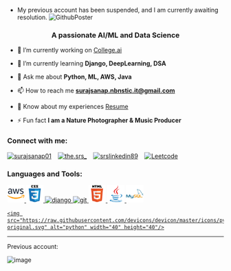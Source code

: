 - My previous account has been suspended, and I am currently awaiting resolution.
![GithubPoster](https://github.com/user-attachments/assets/e10a0b85-8c39-4ee1-a52f-38e17b25df8b)

<h3 align="center">A passionate AI/ML and Data Science</h3>


- 🔭 I’m currently working on [College.ai](https://github.com/SurajSanap01/College.ai)

- 🌱 I’m currently learning **Django, DeepLearning, DSA**

- 💬 Ask me about **Python, ML, AWS, Java**

- 📫 How to reach me **surajsanap.nbnstic.it@gmail.com**

- 📄 Know about my experiences [Resume](https://drive.google.com/file/d/1yRK5howE9A9gEqloObmmW4nXD563wztX/view?usp=drive_link)

- ⚡ Fun fact **I am a Nature Photographer & Music Producer**

<h3 align="left">Connect with me:</h3>
<p align="left" style="display: flex; gap: 15px;">
  <a href="https://linkedin.com/in/surajsanap01" target="_blank">
    <img src="https://raw.githubusercontent.com/rahuldkjain/github-profile-readme-generator/master/src/images/icons/Social/linked-in-alt.svg" alt="surajsanap01" height="30" width="40" />
  </a>
  
  <a href="https://instagram.com/the.srs_" target="_blank">
    <img src="https://raw.githubusercontent.com/rahuldkjain/github-profile-readme-generator/master/src/images/icons/Social/instagram.svg" alt="the.srs_" height="30" width="40" />
  </a>
  
  <a href="https://www.hackerrank.com/srslinkedin89" target="_blank">
    <img src="https://raw.githubusercontent.com/rahuldkjain/github-profile-readme-generator/master/src/images/icons/Social/hackerrank.svg" alt="srslinkedin89" height="30" width="40" />
  </a>

  <a href="https://leetcode.com/u/SurajSanap/" target="_blank">
        <img src="https://github.com/SurajSanap/SurajSanap/blob/main/LeetCode_logo_white_no_text.svg.png" alt="Leetcode" height="30" width="40" />
  </a>
  
</p>


<h3 align="left">Languages and Tools:</h3>
<p align="left">
  <a href="https://aws.amazon.com" target="_blank" rel="noreferrer"> 
    <img src="https://raw.githubusercontent.com/devicons/devicon/master/icons/amazonwebservices/amazonwebservices-original-wordmark.svg" alt="aws" width="40" height="40"/>
  </a> 
  <a href="https://www.w3schools.com/css/" target="_blank" rel="noreferrer"> 
    <img src="https://raw.githubusercontent.com/devicons/devicon/master/icons/css3/css3-original-wordmark.svg" alt="css3" width="40" height="40"/>
  </a> 
  <a href="https://www.djangoproject.com/" target="_blank" rel="noreferrer"> 
    <img src="https://cdn.worldvectorlogo.com/logos/django.svg" alt="django" width="40" height="40"/>
  </a> 
  <a href="https://git-scm.com/" target="_blank" rel="noreferrer"> 
    <img src="https://www.vectorlogo.zone/logos/git-scm/git-scm-icon.svg" alt="git" width="40" height="40"/>
  </a> 
  <a href="https://www.w3.org/html/" target="_blank" rel="noreferrer"> 
    <img src="https://raw.githubusercontent.com/devicons/devicon/master/icons/html5/html5-original-wordmark.svg" alt="html5" width="40" height="40"/>
  </a> 
  <a href="https://www.java.com" target="_blank" rel="noreferrer"> 
    <img src="https://raw.githubusercontent.com/devicons/devicon/master/icons/java/java-original.svg" alt="java" width="40" height="40"/>
  </a> 
  <a href="https://www.mysql.com/" target="_blank" rel="noreferrer"> 
    <img src="https://raw.githubusercontent.com/devicons/devicon/master/icons/mysql/mysql-original-wordmark.svg" alt="mysql" width="40" height="40"/>
  </a> 
  <a href="https://www.python.org" target="_blank" rel="noreferrer"> 

    <img src="https://raw.githubusercontent.com/devicons/devicon/master/icons/python/python-original.svg" alt="python" width="40" height="40"/>
  </a> 
</p>

---
Previous account:

![image](https://github.com/user-attachments/assets/78510996-2634-4c00-b614-9a3eb9ed67b0)
